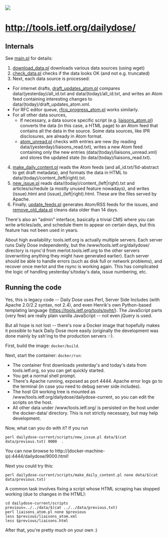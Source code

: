 <img src="https://raw.github.com/pasieronen/ietf-dailydose/master/static/dailydose_title.png">

# http://tools.ietf.org/dailydose/

## Internals

See [main.pl](scripts/main.pl) for details:

1. [download_data.pl](scripts/download_data.pl) downloads various data sources (using wget)
2. [check_data.pl](scripts/check_data.pl) checks if the data looks OK (and not e.g. truncated)
3. Next, each data source is processed:
  - For internet drafts, [draft_updates_atom.pl](scripts/draft_updates_atom.pl) compares data/(yesterday)/all_id.txt and data/(today)/all_id.txt, and writes an Atom feed containing interesting changes to data/(today)/draft_updates_atom.xml.
  - For RFC editor queue, [rfcq_progress_atom.pl](scripts/rfcq_progress_atom.pl) works similarly.
  - For all other data sources,
    - If necessary, a data source specific script (e.g. [liaisons_atom.pl](scripts/liaisons_atom.pl)) converts the data (in this case, a HTML page) to an Atom feed that contains all the data in the source. Some data sources, like IPR disclosures, are already in Atom format.
    - [atom_unread.pl](scripts/atom_unread.pl) checks with entries are new (by reading data/(yesterday)/liaisons_read.txt), writes a new Atom feed containing only the new entries (data/(today)/liaisons_unread.xml) and stores the updated state (to data/(today)/liaisons_read.txt).
4. [make_daily_content.pl](scripts/make_daily_content.pl) reads the Atom feeds (and all_id.txt/1id-abstract to get draft metadata), and formats the data in HTML to data/(today)/content_(left|right).txt.
5. [new_issue.pl](scripts/new_issue.pl) reads data/(today)/content_(left|right).txt and articles/schedule (a mostly unused feature nowadays), and writes (issue).html and (issue)_(left|right).html. These are the files served by Apache.
6. Finally, [update_feeds.pl](scripts/update_feeds.pl) generates Atom/RSS feeds for the issues, and [remove_old_data.pl](scripts/remove_old_data.pl) cleans data older than 14 days.

There's also an "admin" interface, basically a trivial CMS where you
can write articles/ads, and schedule them to appear on certain days,
but this feature has not been used in years.

About high availability: tools.ietf.org is actually multiple
servers. Each server runs Daily Dose independently, but the
/www/tools.ietf.org/dailydose/ directory is rsync'd from
merlot.tools.ietf.org to the other servers (overwriting anything they
might have generated earlier). Each server should be able to handle
errors (such as disk full or network problems), and recover once
merlot and the rsync is working again. This has complicated the logic
of handling yesterday's/today's data, issue numbering, etc.

## Running the code

Yes, this is legacy code -- Daily Dose uses Perl, Server Side Includes
(with Apache 2.0/2.2 syntax, not 2.4), and even Henrik's own
Python-based templating language (https://tools.ietf.org/tools/pyht/). 
The JavaScript parts (very few) are really plain vanilla 
JavaScript -- not even jQuery is used.

But all hope is not lost -- there's now a Docker image that hopefully
makes it possible to hack Daily Dose more easily (originally the
development was done mainly by ssh'ing to the production servers :-).

First, build the image: `docker/build`.

Next, start the container: `docker/run`:

- The container first downloads yesterday's and today's data from tools.ietf.org, so you can get quickly started. 
- You get a normal shell prompt.
- There's Apache running, exposed as port 4444. Apache error logs go to the terminal (in case you need to debug server side includes).
- The host Git working tree is mounted as /www/tools.ietf.org/dailydose/dailydose-current, so you can edit the scripts on the host.
- All other data under /www/tools.ietf.org/ is persisted on the host under the docker-data/ directory. This is not strictly necessary, but may help development.

Now, what can you do with it? If you run

```
perl dailydose-current/scripts/new_issue.pl data/$(cat data/previous.txt) 9000  .
```

You can now browse to http://(docker-machine-ip):4444/dailydose/9000.html!

Next you could try this:

```
perl dailydose-current/scripts/make_daily_content.pl none data/$(cat data/previous.txt)
```

A common task involves fixing a script whose HTML scraping has stopped working (due to changes in the HTML):

```
cd dailydose-current/scripts
previous=../../data/$(cat ../../data/previous.txt)
perl liaisons_atom.pl none $previous
less $previous/liaisons_atom.xml
less $previous/liaisons.html
```

After that, you're pretty much on your own :)
